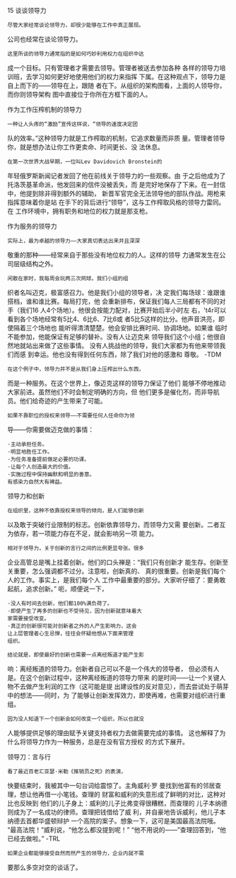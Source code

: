 15 谈谈领导力

    尽管大家经常谈论领导力，却很少能够在工作中真正展现。
公司也经常在谈论领导力。

    这里所谈的领导力通常指的是如何巧妙利用权力在组织中达
成一个目标。只有管理者才需要去领导。管理者被送去参加各种
各样的领导力培训班，去学习如何更好地使用他们的权力来指挥
下属。在这种观点下，领导力是自上而下的——领导在上，跟随
者在下。从组织的架构图看，上面的人领导你，而你则领导架构
图中直接位于你所在方框下面的人。

作为工作压榨机制的领导力

    一种让人头疼的“激励”宣传这样说，“领导的速度决定团
队的效率。”这种领导力就是工作榨取的机制，它追求数量而非质
量。管理者领导你，就是想办法让你工作更卖命、时间更长、没
法休息。

    在第一次世界大战早期，一位叫Lev Davidovich Bronstein的
年轻俄罗斯新闻记者发回了他在前线关于领导力的一些观察。由
于之后他成为了托洛茨基革命派，他发回来的信件没被丢失，而
是完好地保存了下来。在一封信中，他提到除非得到额外的辅助，
新晋军官完全无法领导他的部队作战。用枪来指挥意味着你是站
在手下的背后进行“领导”，这与工作榨取风格的领导力雷同。在
工作环境中，拥有职务和地位的权力就是那支枪。

作为服务的领导力

    实际上，最为卓越的领导力——大家真切表达出来并且深深
敬重的那种——经常来自于那些没有地位权力的人。这样的领导
力通常发生在公司层级结构之外。

    闲散在家时，我每周会玩两三次网球。我们小组的组
织者名叫迈克，极富感召力。他是我们小组的领导者，决
定我们每场球：谁跟谁搭档，谁和谁比赛。每局打完，他
会重新排布，保证我们每人三局都有不同的对手（我们16
人4个场地）。他很会按能力配对，比赛开始后半小时左
右，'t4r可以看到各个场地经常有5比4、6比6、7比6或
者5比5这样的比分。他声音洪亮，即使隔着三个场地也
能听得清清楚楚。他会安排比赛时间、协调场地。如果谁
临时不能参加，他能保证有足够的替补。没有人让迈克来
领导我们这个小组；他很自然地就站出来做了这些事情。
没有人挑战他的领导，我们大家都为有他来带领我们而感
到幸运。他也没有得到任何东西，除了我们对他的感激和
尊敬。
    -TDM

    在这个例子中，领导力并不是从我们身上压榨出什么东西，
而是一种服务。在这个世界上，像迈克这样的领导力保证了他们
能够不停地推动大家前进。虽然他们不时会制定明确的方向，但
他们更多是催化剂，而非导航员。他们给奇迹的产生带来了可能。

    如果不靠职位的授权来领导——不需要任何人任命你为领
导——你需要做迈克做的事情：

    ·主动承担任务。
    ·明显地胜任工作。
    ·为任务准备提前做足必要的功课。
    ·让每个人创造最大的价值。
    ·实施过程中保持幽默和明显的善意。
    有感染力自然大有裨益。

领导力和创新

    在组织里，这种不依靠授权来领导的倾向，是人们能够创新
以及敢于突破行业限制的标志。创新依靠领导力，而领导力又需
要创新。二者互为依存，若一项能力存在不足，就会影响另一项
能力。

    相对于领导力，关于创新的言行之间的比例更显夸张。很多
企业高管总是嘴上挂着创新。他们的口头禅是：“我们只有创新才
能生存。创新至关重要，怎么强调都不过分。注意啦，创新真的、
真的很重要。创新是我们每个人的工作。事实上，是我们每个人
工作中最重要的部分。大家听仔细了：要勇敢起航，追求创新。”
呃，顺便说一下，

    ·没人有时间去创新，他们都100%满负荷了。
    ·即使产生了再多的创新也不受待见，因为创新就意味着大
    家需要接受改变。
    ·真正的创新很可能对创新者之外的人产生影响力，这会
    让上层管理者心生忌惮，往往会怀疑他想从下面来管理
    组织。

    结论就是，即使最好的创新也需要一点离经叛道才能产生影
响：离经叛道的领导力。创新者自己可以不是一个伟大的领导者，
但必须有人是。在这个创新过程中，这种离经叛道的领导力带来
的是时间——让一个关键人物不去做产生利润的工作（这可能是提
出建设性的反对意见），而去尝试处于萌芽中的想法——同时，为
了能够让创新发挥效力，即使再难，也需要对组织进行重组。

    因为没人知道下一个创新会如何改变一个组织，所以也就没
人能够提供足够的理由赋予关键支持者权力去做需要完成的事情。
这也解释了为什么将领导力作为一种服务，总是在没有官方授权
的方式下展开。

领导刀：言与行

    看了最近百老汇亚瑟·米勒《推销员之死》的表演，
快要结束时，我被其中一句台词给震惊了。主角威利·罗
曼找到他富有的邻居查理，想让他再借一小笔钱。查理的
财富和威利的失意形成了鲜明的对比，这种对比也反映到
他们的儿子身上：威利的儿子比弗变得很糟糕，而查理的
儿子本纳德则成为了一名成功的律师。查理把钱借给了威
利，并自豪地告诉威利，他儿子本纳德去首都华盛顿辩护
一个高院的案子。想象一下，这可是美国最高法院哦。
    “最高法院！”威利说，“他怎么都没提到呢！”
    “他不用说的——”查理回答到，“他已经去做啦。”
    -TRL

    如果企业都能够接受自然而然产生的领导力，企业内就不需
要那么多空对空的谈话了。